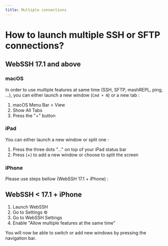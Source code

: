 ```yaml
---
title: Multiple connections
---
```

# How to launch multiple SSH or SFTP connections?

## WebSSH 17.1 and above
### macOS
In order to use multiple features at same time (SSH, SFTP, mashREPL, ping, ...), you can either launch a new window (<code>Cmd + N</code>) or a new tab :

1. macOS Menu Bar > View
2. Show All Tabs
3. Press the "+" button

### iPad
You can either launch a new window or split one :

1. Press the three dots "..." on top of your iPad status bar
2. Press (+) to add a new window or choose to split the screen

### iPhone
Please use steps bellow (WebSSH 17.1 + iPhone) :

## WebSSH < 17.1 + iPhone

1. Launch WebSSH
2. Go to Settings :gear:
3. Go to WebSSH Settings
4. Enable "Allow multiple features at the same time"

You will now be able to switch or add new windows by pressing the navigation bar.